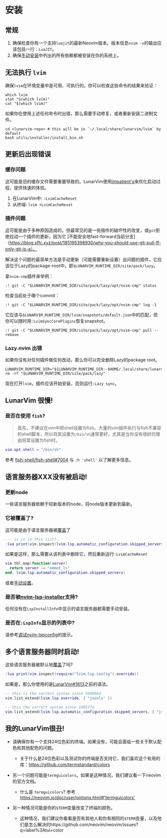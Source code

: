# 安装

## 常规

1. 确保检查你有一个支持`luajit`的最新Neovim版本。版本信息`nvim -v`的输出应该包括一行：`LuaJIT`。
2. 确保[手动安装](#manual-install)中列出的所有依赖都被安装在你的系统上。

## 无法执行 `lvim`

确保`lvim`在环境变量中是可用、可执行的。你可以检查这些命令的结果来验证：

```shell
which lvim
stat "$(which lvim)"
cat "$(which lvim)"
```

如果你在使用上述任何命令时出错，那么需要手动修复，或者重新安装二进制文件。

```shell
cd <lunarvim-repo> # this will be in `~/.local/share/lunarvim/lvim` by default
bash utils/installer/install_bin.sh
```

## 更新后出现错误

### 缓存问题

这可能是旧的缓存文件需要重置导致的。LunarVim使用[impatient's](https://github.com/lewis6991/impatient.nvim)来优化启动过程，提供快速的体验。

1. 在LunarVim中: `:LvimCacheReset`
2. 从终端: `lvim +LvimCacheReset`

### 插件问题

这可能是由于多种原因造成的，但最常见的是一些插件的破坏性的改变，或`git`拒绝拉动一个插件的更新，因为它
[不能安全地fast-forward当前分支]（https://blog.sffc.xyz/post/185195398930/why-you-should-use-git-pull-ff-only-git-is-a）。

解决这个问题的最简单方法是手动更新（可能需要重新设置）出问题的插件，它应该位于Lazy的package-root中，即`$LUNARVIM_RUNTIME_DIR/site/pack/lazy`。


拿`nvim-cmp`插件来举例：

```vim
:! git -C "$LUNARVIM_RUNTIME_DIR/site/pack/lazy/opt/nvim-cmp" status
```

检查当前处于哪个commit：

```vim
:! git -C "$LUNARVIM_RUNTIME_DIR/site/pack/lazy/opt/nvim-cmp" log -1
```

它应该与`$LUNARVIM_RUNTIME_DIR/lvim/snapshots/default.json`中的匹配，但你可以随时用`:LvimSyncCorePlugins`恢复snapshot。

```vim
:! git -C "$LUNARVIM_RUNTIME_DIR/site/pack/lazy/opt/nvim-cmp" pull --rebase
```

### Lazy.nvim 出错

如果你没有对任何插件做任何改动，那么你可以完全删除Lazy的package root。

```shell
LUNARVIM_RUNTIME_DIR="${LUNARVIM_RUNTIME_DIR:-$HOME/.local/share/lunarvim}"
rm -rf "$LUNARVIM_RUNTIME_DIR/site/pack/lazy"
```

现在打开`lvim`，插件应该开始安装，否则运行`:Lazy sync`。

## LunarVim 很慢!

### 是否在使用 `fish`?

> 首先，不建议在vim中把shell设置为fish。大量的vim插件执行与fish不兼容的shell脚本，所以将其设置为`/bin/sh`通常更好，尤其是当你没有很好的理由将其设置为fish时。

```lua
vim.opt.shell = "/bin/sh"
```

参考 [fish-shell/fish-shell#7004](https://github.com/fish-shell/fish-shell/issues/7004) 与 `:h 'shell'` 以了解更多信息。

## 语言服务器XXX没有被启动!

### 更新node

一些语言服务器依赖于较新版本的node，将node版本更新到最新。

### 它被覆盖了?

这可能是由于语言服务器被[覆盖](../configuration/language-features/language-servers.md#server-override)了

```lua
--- is it in this list?
:lua print(vim.inspect(lvim.lsp.automatic_configuration.skipped_servers))
```

如果是这样，那么需要从该列表中删除它，然后重新运行`:LvimCacheReset`

```lua
vim.tbl_map(function(server)
  return server ~= "emmet_ls"
end, lvim.lsp.automatic_configuration.skipped_servers)
```

或者[手动设置](../configuration/language-features/language-servers.md#server-setup)。

### 是否被[nvim-lsp-installer](https://github.com/williamboman/nvim-lsp-installer)支持?

任何没有在`LspInstallInfo`中显示的语言服务器都需要手动安装。

### 是否在`:LspInfo`显示的列表中?

请参考[调试nvim-lspconfig](https://github.com/neovim/nvim-lspconfig#debugging)的提示。

## 多个语言服务器同时启动!

这些语言服务器被默认地[覆盖](../configuration/language-features/language-servers.md#server-override)了吗?

```lua
:lua print(vim.inspect(require("lvim.lsp.config").override))
```

如果是，那么你使用的是[LunarVim#1813](https://github.com/LunarVim/LunarVim/pull/1813)之前的语法。

```lua
-- this is the correct syntax since 3dd60bd
vim.list_extend(lvim.lsp.override, { "jsonls" })
```

```lua
-- this the correct syntax since 198577a
vim.list_extend(lvim.lsp.automatic_configuration.skipped_servers, { "jsonls" })
```

## 我的LunarVim很丑!

- 请确保你有一个支持24位色彩的终端。如果没有，可能会面临一些关于默认配色和其他配色的问题。

  - 关于什么是24位色彩以及测试你的终端是否支持它，我们喜欢这个有用的库：https://github.com/termstandard/colors

- 另一个问题可能是`termguicolors`。如果是这种情况，我们建议看一下neovim的官方文档。

  - 什么是 `termguicolors`? 参考 <https://neovim.io/doc/user/options.html#'termguicolors'>

- 另一种情况可能是你的`$TERM`变量改变了终端的颜色。

  - 这种情况，我们建议你看看是否有其他人和你有相同的`$TERM`变量，以及他们是怎么解决的https://github.com/neovim/neovim/issues?q=label%3Atui+color
